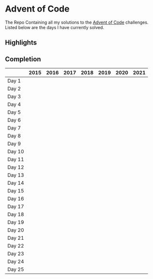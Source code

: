 # Advent of Code

The Repo Containing all my solutions to the [Advent of Code](adventofcode.com) challenges.
Listed below are the days I have currently solved.

## Highlights

## Completion

|      | 2015 | 2016 | 2017 | 2018 | 2019 | 2020 | 2021 |
| ---  |------|------|------|------|------|------|------|
|Day 1 |     |      |      |      |      |      |      |
|Day 2 |     |      |      |      |      |      |      |
|Day 3 |     |      |      |      |      |      |      |
|Day 4 |     |      |      |      |      |      |      |
|Day 5 |     |      |      |      |      |      |      |
|Day 6 |     |      |      |      |      |      |      |
|Day 7 |     |      |      |      |      |      |      |
|Day 8 |     |      |      |      |      |      |      |
|Day 9 |     |      |      |      |      |      |      |
|Day 10|     |      |      |      |      |      |      |
|Day 11|     |      |      |      |      |      |      |
|Day 12|     |      |      |      |      |      |      |
|Day 13|     |      |      |      |      |      |      |
|Day 14|     |      |      |      |      |      |      |
|Day 15|     |      |      |      |      |      |      |
|Day 16|     |      |      |      |      |      |      |
|Day 17|     |      |      |      |      |      |      |
|Day 18|     |      |      |      |      |      |      |
|Day 19|     |      |      |      |      |      |      |
|Day 20|     |      |      |      |      |      |      |
|Day 21|     |      |      |      |      |      |      |
|Day 22|     |      |      |      |      |      |      |
|Day 23|     |      |      |      |      |      |      |
|Day 24|     |      |      |      |      |      |      |
|Day 25|     |      |      |      |      |      |      |
